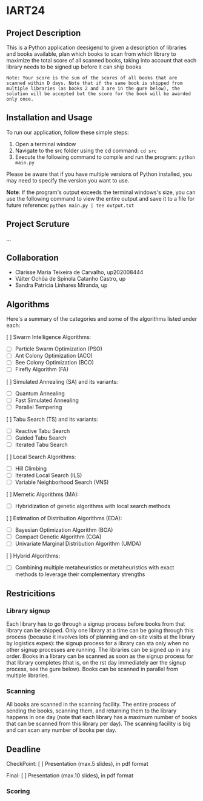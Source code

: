 # IART24

## Project Description

This is a Python application deesigend to given a description of libraries and books available, plan which books to scan from which library to maximize the total score of all scanned books, taking into account that each library needs to be signed up before it can ship books

`Note: Your score is the sum of the scores of all books that are scanned within D days. Note that if the same book is shipped from multiple libraries (as books 2 and 3 are in the gure below), the solution will be accepted but the score for the book will be awarded only once.`

## Installation and Usage

To  run our application, follow these simple steps:
1. Open a terminal window
2. Navigate to the src folder using the cd command: `cd src`
3. Execute the following command to compile and run the program: `python main.py`

Please be aware that if you have multiple versions of Python installed, you may need to specify the version you want to use. 

**Note**: If the program's output exceeds the terminal windows's size, you can use the following command to view the entire output and save it to a file for future reference: `python main.py | tee output.txt`


## Project Scruture

...

## Collaboration

- Clarisse Maria Teixeira de Carvalho, up202008444
- Válter Ochôa de Spínola Catanho Castro, up
- Sandra Patricia Linhares Miranda, up

## Algorithms

Here's a summary of the categories and some of the algorithms listed under each:

[ ] Swarm Intelligence Algorithms:

- [ ] Particle Swarm Optimization (PSO)
- [ ] Ant Colony Optimization (ACO)
- [ ] Bee Colony Optimization (BCO)
- [ ] Firefly Algorithm (FA)

[ ] Simulated Annealing (SA) and its variants:

- [ ] Quantum Annealing
- [ ] Fast Simulated Annealing
- [ ] Parallel Tempering

[ ] Tabu Search (TS) and its variants:

- [ ] Reactive Tabu Search
- [ ] Guided Tabu Search
- [ ] Iterated Tabu Search

[ ] Local Search Algorithms:

- [ ] Hill Climbing
- [ ] Iterated Local Search (ILS)
- [ ] Variable Neighborhood Search (VNS)

[ ] Memetic Algorithms (MA):

- [ ] Hybridization of genetic algorithms with local search methods

[ ] Estimation of Distribution Algorithms (EDA):

- [ ] Bayesian Optimization Algorithm (BOA)
- [ ] Compact Genetic Algorithm (CGA)
- [ ] Univariate Marginal Distribution Algorithm (UMDA)

[ ] Hybrid Algorithms:

- [ ] Combining multiple metaheuristics or metaheuristics with exact methods to leverage their complementary strengths

## Restricitions

### Library signup

Each library has to go through a signup process before books from that library can be shipped. Only one library at a time can be going through this process (because it involves lots of planning and on-site visits at the library by logistics expes): the signup process for a library can sta only when no other signup processes are running. The libraries can be signed up in any order. Books in a library can be scanned as soon as the signup process for that library completes (that is, on the rst day immediately aer the signup process, see the gure below). Books can be scanned in parallel from multiple libraries.

### Scanning

All books are scanned in the scanning facility. The entire process of sending the books, scanning them, and returning them to the library happens in one day (note that each library has a maximum number of books that can be scanned from this library per day). The scanning facility is big and can scan any number of books per day.

## Deadline

CheckPoint:
[ ] Presentation (max.5 slides), in pdf format

Final:
[ ] Presentation (max.10 slides), in pdf format

### Scoring
